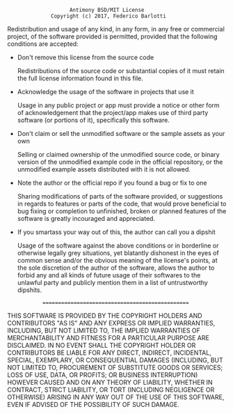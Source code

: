                         Antimony BSD/MIT License
                  Copyright (c) 2017, Federico Barlotti

Redistribution and usage of any kind, in any form, in any free or commercial
project, of the software provided is permitted, provided that the following
conditions are accepted:

* Don't remove this license from the source code
  
  Redistributions of the source code or substantial copies of it must retain
  the full license information found in this file.

* Acknowledge the usage of the software in projects that use it

  Usage in any public project or app must provide a notice or other form of
  acknowledgement that the project/app makes use of third party software (or
  portions of it), specifically this software.

* Don't claim or sell the unmodified software or the sample assets as your own

  Selling or claimed ownership of the unmodified source code, or binary version
  of the unmodified example code in the official repository, or the unmodified
  example assets distributed with it is not allowed.
  
* Note the author or the official repo if you found a bug or fix to one

  Sharing modifications of parts of the software provided, or suggestions in
  regards to features or parts of the code, that would prove beneficial to bug
  fixing or completion to unfinished, broken or planned features of the
  software is greatly incouraged and appreciated.

* If you smartass your way out of this, the author can call you a dipshit

  Usage of the software against the above conditions or in borderline or
  otherwise legally grey situations, yet blatantly dishonest in the eyes of
  common sense and/or the obvious meaning of the license's points, at the sole
  discretion of the author of the software, allows the author to forbid any
  and all kinds of future usage of their softwares to the unlawful party and
  publicly mention them in a list of untrustworthy dipshits.


              ===============================================


THIS SOFTWARE IS PROVIDED BY THE COPYRIGHT HOLDERS AND CONTRIBUTORS "AS IS"
AND ANY EXPRESS OR IMPLIED WARRANTIES, INCLUDING, BUT NOT LIMITED TO, THE
IMPLIED WARRANTIES OF MERCHANTABILITY AND FITNESS FOR A PARTICULAR PURPOSE ARE
DISCLAIMED. IN NO EVENT SHALL THE COPYRIGHT HOLDER OR CONTRIBUTORS BE LIABLE
FOR ANY DIRECT, INDIRECT, INCIDENTAL, SPECIAL, EXEMPLARY, OR CONSEQUENTIAL
DAMAGES (INCLUDING, BUT NOT LIMITED TO, PROCUREMENT OF SUBSTITUTE GOODS OR
SERVICES; LOSS OF USE, DATA, OR PROFITS; OR BUSINESS INTERRUPTION) HOWEVER
CAUSED AND ON ANY THEORY OF LIABILITY, WHETHER IN CONTRACT, STRICT LIABILITY,
OR TORT (INCLUDING NEGLIGENCE OR OTHERWISE) ARISING IN ANY WAY OUT OF THE USE
OF THIS SOFTWARE, EVEN IF ADVISED OF THE POSSIBILITY OF SUCH DAMAGE.
